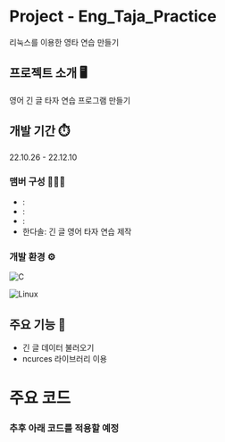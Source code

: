 # Project - Eng_Taja_Practice
리눅스를 이용한 영타 연습 만들기

## 프로젝트 소개 🖥️
영어 긴 글 타자 연습 프로그램 만들기

## 개발 기간 ⏱️
22.10.26 - 22.12.10

### 맴버 구성 🧑‍🤝‍🧑
- :
- :
- :
- 한다솔: 긴 글 영어 타자 연습 제작

### 개발 환경 ⚙️
![C](https://img.shields.io/badge/c-%2300599C.svg?style=for-the-badge&logo=c&logoColor=white)

![Linux](https://img.shields.io/badge/Linux-FCC624?style=for-the-badge&logo=linux&logoColor=black)

## 주요 기능 📌
- 긴 글 데이터 불러오기
- ncurces 라이브러리 이용

# 주요 코드  
    
### 추후 아래 코드를 적용할 예정


### 
